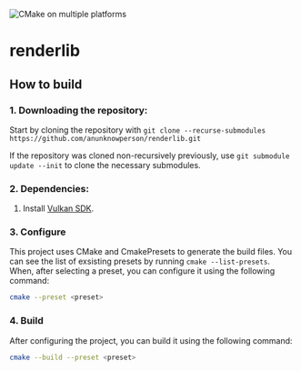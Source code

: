 ![CMake on multiple platforms](https://github.com/anunknowperson/renderlib/actions/workflows/cmake-multi-platform.yml/badge.svg)

# renderlib

## How to build

### 1. Downloading the repository:

Start by cloning the repository with `git clone --recurse-submodules https://github.com/anunknowperson/renderlib.git`

If the repository was cloned non-recursively previously, use `git submodule update --init` to clone the necessary submodules.

### 2. Dependencies:

1. Install [Vulkan SDK](https://vulkan.lunarg.com/sdk/home).

### 3. Configure

This project uses CMake and CmakePresets to generate the build files. You can see the list of exsisting presets by running ```cmake --list-presets```. When, after selecting a preset, you can configure it using the following command:

```bash
cmake --preset <preset>
```

### 4. Build

After configuring the project, you can build it using the following command:

```bash
cmake --build --preset <preset>
```
